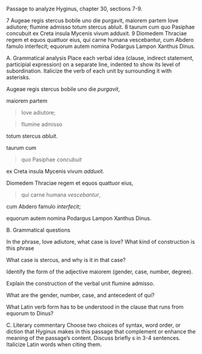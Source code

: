 Passage to analyze
Hyginus, chapter 30, sections 7-9.

7 Augeae regis stercus bobile uno die purgavit, maiorem partem Iove adiutore; flumine admisso totum stercus abluit.
8 taurum cum quo Pasiphae concubuit ex Creta insula Mycenis vivum adduxit.
9 Diomedem Thraciae regem et equos quattuor eius, qui carne humana vescebantur, cum Abdero famulo interfecit; equorum autem nomina Podargus Lampon Xanthus Dinus.

A. Grammatical analysis
Place each verbal idea (clause, indirect statement, participial expression) on a separate line, indented to show its level of subordination. 
Italicize the verb of each unit by surrounding it with asterisks.

Augeae regis stercus bobile uno die *purgavit*, 

maiorem partem 

> Iove adiutore; 

> flumine admisso

 totum stercus *abluit*. 
 
 taurum cum 

>quo Pasiphae *concubuit* 

ex Creta insula Mycenis vivum *adduxit*.

Diomedem Thraciae regem et equos quattuor eius, 

> qui carne humana *vescebantur*, 

cum Abdero famulo *interfecit*; 

equorum autem nomina Podargus Lampon Xanthus Dinus.



B. Grammatical questions

In the phrase, Iove adiutore, what case is Iove? What kind of construction is this phrase

What case is stercus, and why is it in that case?

Identify the form of the adjective maiorem (gender, case, number, degree).

Explain the construction of the verbal unit flumine admisso.

What are the gender, number, case, and antecedent of qui?

What Latin verb form has to be understood in the clause that runs from equorum to Dinus?


C. Literary commentary
Choose two choices of syntax, word order, or diction that Hyginus makes in this passage that complement or enhance the meaning of the passage’s content. 
Discuss briefly s in 3-4 sentences. Italicize Latin words when citing them.
